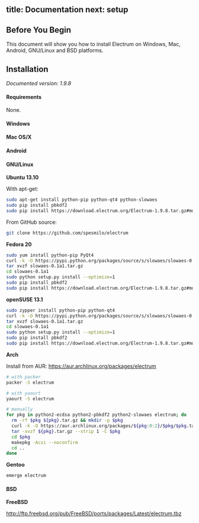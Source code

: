 title: Documentation
next: setup
---

Before You Begin
----------------

This document will show you how to install Electrum on Windows, Mac,
Android, GNU/Linux and BSD platforms.

Installation
------------

*Documented version: 1.9.8*

#### Requirements

None.

#### Windows

#### Mac OS/X

#### Android

#### GNU/Linux

**Ubuntu 13.10**

With apt-get:

```bash
sudo apt-get install python-pip python-qt4 python-slowaes
sudo pip install pbkdf2
sudo pip install https://download.electrum.org/Electrum-1.9.8.tar.gz#md5=0d9896eddc7532813b29af0bf9010e7b
```

From GitHub source:

```bash
git clone https://github.com/spesmilo/electrum
```

**Fedora 20**

```bash
sudo yum install python-pip PyQt4
curl -k -O https://pypi.python.org/packages/source/s/slowaes/slowaes-0.1a1.tar.gz
tar xvzf slowaes-0.1a1.tar.gz
cd slowaes-0.1a1
sudo python setup.py install --optimize=1
sudo pip install pbkdf2
sudo pip install https://download.electrum.org/Electrum-1.9.8.tar.gz#md5=0d9896eddc7532813b29af0bf9010e7b
```

**openSUSE 13.1**

```bash
sudo zypper install python-pip python-qt4
curl -k -O https://pypi.python.org/packages/source/s/slowaes/slowaes-0.1a1.tar.gz
tar xvzf slowaes-0.1a1.tar.gz
cd slowaes-0.1a1
sudo python setup.py install --optimize=1
sudo pip install pbkdf2
sudo pip install https://download.electrum.org/Electrum-1.9.8.tar.gz#md5=0d9896eddc7532813b29af0bf9010e7b
```

**Arch**

Install from AUR: https://aur.archlinux.org/packages/electrum

```bash
# with packer
packer -S electrum
```

```bash
# with yaourt
yaourt -S electrum
```

```bash
# manually
for pkg in python2-ecdsa python2-pbkdf2 python2-slowaes electrum; do
  rm -rf $pkg ${pkg}.tar.gz && mkdir -p $pkg
  curl -k -O https://aur.archlinux.org/packages/${pkg:0:2}/$pkg/$pkg.tar.gz
  tar -xvzf ${pkg}.tar.gz --strip 1 -C $pkg
  cd $pkg
  makepkg -Acsi --noconfirm
  cd ..
done
```

**Gentoo**

```bash
emerge electrum
```

#### BSD

**FreeBSD**

http://ftp.freebsd.org/pub/FreeBSD/ports/packages/Latest/electrum.tbz
